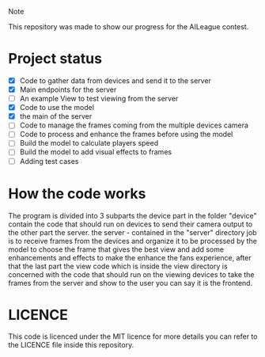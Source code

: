 > [!NOTE]  
> This repository was made to show our progress for the AILeague contest.

# Project status
- [x] Code to gather data from devices and send it to the server
- [x] Main endpoints for the server
- [ ] An example View to test viewing from the server
- [x] Code to use the model
- [x] the main of the server
- [ ] Code to manage the frames coming from the multiple devices camera
- [ ] Code to process and enhance the frames before using the model
- [ ] Build the model to calculate players speed
- [ ] Build the model to add visual effects to frames
- [ ] Adding test cases

# How the code works

The program is divided into 3 subparts the device part in the folder "device" contain the code that should run on devices to send their camera output to the other part the server. the server - contained in the "server" directory job is to receive frames from the devices and organize it to be processed by the model to choose the frame that gives the best view and add some enhancements and effects to make the enhance the fans experience, after that the last part the view code which is inside the view directory is concerned with the code that should run on the viewing devices to take the frames from the server and show to the user you can say it is the frontend.

# LICENCE
This code is licenced under the MIT licence for more details you can refer to the LICENCE file inside this repository.

